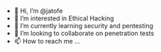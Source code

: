 - 👋 Hi, I’m @jatofe
- 👀 I’m interested in Ethical Hacking
- 🌱 I’m currently learning security and pentesting
- 💞️ I’m looking to collaborate on penetration tests
- 📫 How to reach me ...

<!---
jatofe/jatofe is a ✨ special ✨ repository because its `README.md` (this file) appears on your GitHub profile.
You can click the Preview link to take a look at your changes.
--->
